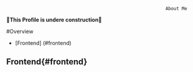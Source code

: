


                                                               About Me

   :hammer:**This Profile is undere construction**:hammer:

#Overview  
 - [Frontend] (#frontend)



## Frontend{#frontend}
 


                                                      
                                                 
